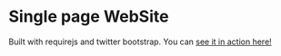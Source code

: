 Single page WebSite
========

Built with requirejs and twitter bootstrap. You can [see it in action here!](https://rhildred/github.io/singlePage/www)
